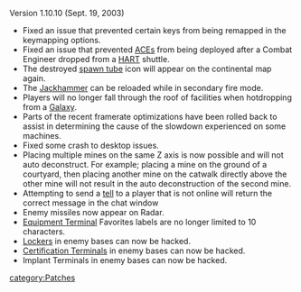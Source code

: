 Version 1.10.10 (Sept. 19, 2003)

- Fixed an issue that prevented certain keys from being remapped in
  the keymapping options.
- Fixed an issue that prevented [ACEs](../ACE.md) from being
  deployed after a Combat Engineer dropped from a
  [HART](../HART.md) shuttle.
- The destroyed [spawn tube](spawn_tube.md) icon will appear
  on the continental map again.
- The [Jackhammer](../Jackhammer.md) can be reloaded while in
  secondary fire mode.
- Players will no longer fall through the roof of facilities when
  hotdropping from a [Galaxy](../Galaxy.md).
- Parts of the recent framerate optimizations have been rolled back to
  assist in determining the cause of the slowdown experienced on some
  machines.
- Fixed some crash to desktop issues.
- Placing multiple mines on the same Z axis is now possible and will
  not auto deconstruct. For example; placing a mine on the ground of a
  courtyard, then placing another mine on the catwalk directly above
  the other mine will not result in the auto deconstruction of the
  second mine.
- Attempting to send a [tell](Tell.md) to a player that is not
  online will return the correct message in the chat window
- Enemy missiles now appear on Radar.
- [Equipment Terminal](../Equipment_Terminal.md) Favorites labels
  are no longer limited to 10 characters.
- [Lockers](../Lockers.md) in enemy bases can now be hacked.
- [Certification Terminals](Certification_Terminals.md) in
  enemy bases can now be hacked.
- Implant Terminals in enemy bases can now be hacked.

[category:Patches](category:Patches.md)
